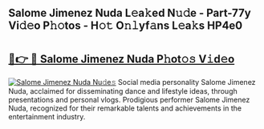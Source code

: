## Salome Jimenez Nuda L𝚎a𝚔ed N𝚞𝚍e - Part-77y Vi𝚍𝚎o P𝚑𝚘tos - H𝚘𝚝 O𝚗𝚕yf𝚊ns L𝚎a𝚔s HP4e0

# <h2><a href="http://kfcz6l.oniu.top/?m=Salome+Jimenez+Nuda">🔗👉 🔴 Salome Jimenez Nuda P𝚑ot𝚘𝚜 V𝚒d𝚎o</a></h2>

[![Salome Jimenez Nuda Nu𝚍e𝚜](https://i.imgur.com/0qMVB7G.gif)](http://kfcz6l.oniu.top/?m=Salome+Jimenez+Nuda)
Social media personality Salome Jimenez Nuda, acclaimed for disseminating dance and lifestyle ideas, through presentations and personal vlogs. Prodigious performer Salome Jimenez Nuda, recognized for their remarkable talents and achievements in the entertainment industry.  
